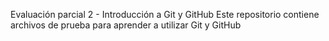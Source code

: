 Evaluación parcial 2 - Introducción a Git y GitHub
Este repositorio contiene archivos de prueba para aprender a utilizar Git y GitHub